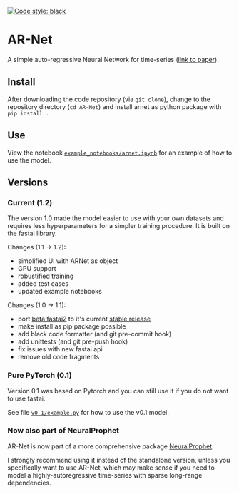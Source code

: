 [![Code style: black](https://img.shields.io/badge/code%20style-black-000000.svg)](https://github.com/psf/black)

# AR-Net
A simple auto-regressive Neural Network for time-series ([link to paper](https://arxiv.org/abs/1911.12436)).

## Install
After downloading the code repository (via `git clone`), change to the repository directory (`cd AR-Net`) 
and install arnet as python package with `pip install .`

## Use
View the notebook [`example_notebooks/arnet.ipynb`](example_notebooks/arnet.ipynb) for an example of how to use the model.

## Versions
### Current (1.2)
The version 1.0 made the model easier to use with your own datasets and requires less hyperparameters 
for a simpler training procedure. It is built on the fastai library.

Changes (1.1 -> 1.2):
* simplified UI with ARNet as object
* GPU support
* robustified training
* added test cases
* updated example notebooks

Changes (1.0 -> 1.1):
* port [beta fastai2](https://github.com/fastai/fastai2) to it's current [stable release](https://github.com/fastai/fastai) 
* make install as pip package possible
* add black code formatter (and git pre-commit hook)
* add unittests (and git pre-push hook)
* fix issues with new fastai api
* remove old code fragments

### Pure PyTorch (0.1)
Version 0.1 was based on Pytorch and you can still use it if you do not want to use fastai. 

See file [`v0_1/example.py`](v0_1/example.py) for how to use the v0.1 model.

### Now also part of NeuralProphet
AR-Net is now part of a more comprehensive package [NeuralProphet](https://github.com/ourownstory/neural_prophet). 

I strongly recommend using it instead of the standalone version, unless you specifically want to use AR-Net, 
which may make sense if you need to model a highly-autoregressive time-series with sparse long-range dependencies.

